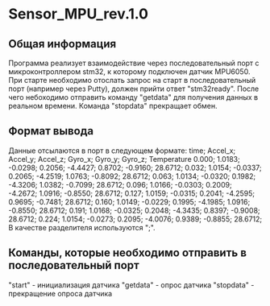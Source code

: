 # Sensor_MPU_rev.1.0

## Общая информация

Программа реализует взаимодействие через последовательный порт с микроконтроллером stm32, к которому подключен датчик MPU6050. При старте необходимо отослать запрос на старт в последовательный порт (например через Putty), должен прийти ответ "stm32ready". После чего небоходимо отправить команду "getdata" для получения данных в реальном времени. Команда "stopdata" прекращает обмен. 

## Формат вывода

Данные отсылаются в порт в следующем формате:
time; Accel_x; Accel_y; Accel_z; Gyro_x; Gyro_y; Gyro_z; Temperature
0.000; 1.0183; -0.0298; 0.2056; -4.4427; 0.8702; -0.9160; 28.6712;
0.032; 1.0154; -0.0337; 0.2065; -4.2519; 1.0763; -0.8092; 28.6712;
0.063; 1.0134; -0.0320; 0.1982; -4.3206; 1.0382; -0.7099; 28.6712;
0.096; 1.0166; -0.0303; 0.2009; -4.2672; 1.0916; -0.8550; 28.6712;
0.127; 1.0159; -0.0315; 0.2041; -4.2595; 0.9695; -0.7481; 28.6712;
0.160; 1.0149; -0.0229; 0.1995; -4.1985; 1.0916; -0.8550; 28.6712;
0.191; 1.0168; -0.0325; 0.2048; -4.3435; 0.8397; -0.9008; 28.6712;
0.224; 1.0154; -0.0273; 0.2095; -4.0076; 0.9389; -0.8855; 28.6712;
В качестве разделителя используются ";".

## Команды, которые необходимо отправить в последовательный порт

"start" - инициализация датчика 
"getdata" - опрос датчика
"stopdata" - прекращение опроса датчика
